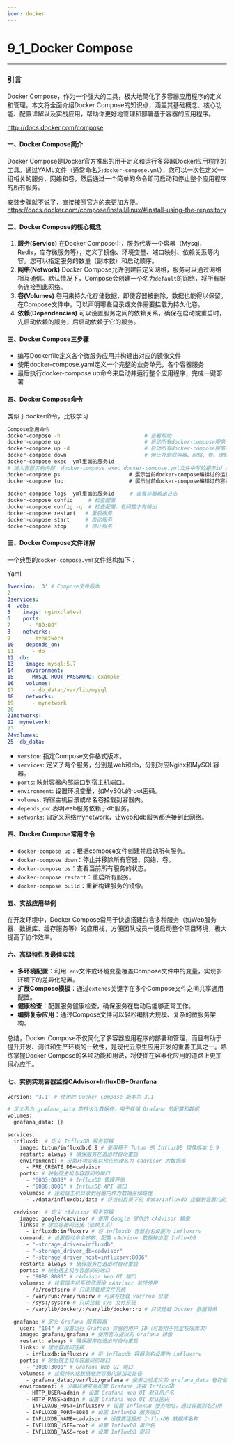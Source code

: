 ```yaml
---
icon: docker
---
```

# 9_1_Docker Compose
------

### 引言

Docker Compose，作为一个强大的工具，极大地简化了多容器应用程序的定义和管理。本文将全面介绍Docker Compose的知识点，涵盖其基础概念、核心功能、配置详解以及实战应用，帮助你更好地管理和部署基于容器的应用程序。

http://docs.docker.com/compose

#### 一、Docker Compose简介

Docker Compose是Docker官方推出的用于定义和运行多容器Docker应用程序的工具。通过YAML文件（通常命名为`docker-compose.yml`），您可以一次性定义一组相关的服务、网络和卷，然后通过一个简单的命令即可启动和停止整个应用程序的所有服务。

安装步骤就不说了，直接按照官方的来更加方便。https://docs.docker.com/compose/install/linux/#install-using-the-repository

#### 二、Docker Compose的核心概念

1. **服务(Service)** 在Docker Compose中，服务代表一个容器（Mysql，Redis，库存微服务等），定义了镜像、环境变量、端口映射、依赖关系等内容。您可以指定服务的数量（副本数）和启动顺序。
2. **网络(Network)** Docker Compose允许创建自定义网络，服务可以通过网络相互通信。默认情况下，Compose会创建一个名为`default`的网络，将所有服务连接到此网络。
3. **卷(Volumes)** 卷用来持久化存储数据，即使容器被删除，数据也能得以保留。在Compose文件中，可以声明哪些目录或文件需要挂载为持久化卷。
4. **依赖(Dependencies)** 可以设置服务之间的依赖关系，确保在启动或重启时，先启动依赖的服务，后启动依赖于它的服务。

#### 三、Docker Compose三步骤

- 编写Dockerfile定义各个微服务应用并构建出对应的镜像文件
- 使用docker-compose.yaml定义一个完整的业务单元，各个容器服务
- 最后执行docker-compose up命令来启动并运行整个应用程序，完成一键部署

#### 四、Docker Compose命令

类似于docker命令，比较学习

```bash
Compose常用命令
docker-compose -h                           # 查看帮助
docker-compose up                           # 启动所有docker-compose服务
docker-compose up -d                        # 启动所有docker-compose服务并后台运行
docker-compose down                         # 停止并删除容器、网络、卷、镜像。
docker-compose exec  yml里面的服务id               
# 进入容器实例内部  docker-compose exec docker-compose.yml文件中写的服务id /bin/bash
docker-compose ps                      # 展示当前docker-compose编排过的运行的所有容器
docker-compose top                     # 展示当前docker-compose编排过的容器进程
 
docker-compose logs  yml里面的服务id     # 查看容器输出日志
docker-compose config     # 检查配置
docker-compose config -q  # 检查配置，有问题才有输出
docker-compose restart   # 重启服务
docker-compose start     # 启动服务
docker-compose stop      # 停止服务
```



#### 三、Docker Compose文件详解

一个典型的`docker-compose.yml`文件结构如下：

Yaml

```yaml
1version: '3' # Compose文件版本
2
3services:
4  web:
5    image: nginx:latest
6    ports:
7      - "80:80"
8    networks:
9      - mynetwork
10    depends_on:
11      - db
12  db:
13    image: mysql:5.7
14    environment:
15      MYSQL_ROOT_PASSWORD: example
16    volumes:
17      - db_data:/var/lib/mysql
18    networks:
19      - mynetwork
20
21networks:
22  mynetwork:
23
24volumes:
25  db_data:
```

- `version`: 指定Compose文件格式版本。
- `services`: 定义了两个服务，分别是web和db，分别对应Nginx和MySQL容器。
- `ports`: 映射容器内部端口到宿主机端口。
- `environment`: 设置环境变量，如MySQL的root密码。
- `volumes`: 将宿主机目录或命名卷挂载到容器内。
- `depends_on`: 表明web服务依赖于db服务。
- `networks`: 自定义网络mynetwork，让web和db服务都连接到此网络。

#### 四、Docker Compose常用命令

- `docker-compose up`：根据compose文件创建并启动所有服务。
- `docker-compose down`：停止并移除所有容器、网络、卷。
- `docker-compose ps`：查看当前所有服务的状态。
- `docker-compose restart`：重启所有服务。
- `docker-compose build`：重新构建服务的镜像。

#### 五、实战应用举例

在开发环境中，Docker Compose常用于快速搭建包含多种服务（如Web服务器、数据库、缓存服务等）的应用栈，方便团队成员一键启动整个项目环境，极大提高了协作效率。

#### 六、高级特性及最佳实践

- **多环境配置**：利用`.env`文件或环境变量覆盖Compose文件中的变量，实现多环境下的差异化配置。
- **扩展Compose模板**：通过`extends`关键字在多个Compose文件之间共享通用配置。
- **健康检查**：配置服务健康检查，确保服务在启动后能够正常工作。
- **编排复杂应用**：通过Compose文件可以轻松编排大规模、复杂的微服务架构。

总结，Docker Compose不仅简化了多容器应用程序的部署和管理，而且有助于提升开发、测试和生产环境的一致性，是现代云原生应用开发的重要工具之一。熟练掌握Docker Compose的各项功能和用法，将使你在容器化应用的道路上更加得心应手。

#### 七、实例实现容器监控**CAdvisor+InfluxDB+Granfana**

```bash
version: '3.1' # 使用的 Docker Compose 版本为 3.1

# 定义名为 grafana_data 的持久化数据卷，用于存储 Grafana 的配置和数据
volumes:
  grafana_data: {}

services:
  influxdb: # 定义 InfluxDB 服务容器
    image: tutum/influxdb:0.9 # 使用基于 Tutum 的 InfluxDB 镜像版本 0.9
    restart: always # 确保服务在退出时自动重启
    environment: # 设置环境变量以预先创建名为 cadvisor 的数据库
      - PRE_CREATE_DB=cadvisor
    ports: # 映射宿主机与容器间的端口
      - "8083:8083" # InfluxDB 管理界面
      - "8086:8086" # InfluxDB API 端口
    volumes: # 挂载宿主机目录到容器内作为数据存储路径
      - ./data/influxdb:/data # 将当前目录下的 data/influxdb 挂载到容器内的 /data 目录

  cadvisor: # 定义 cAdvisor 服务容器
    image: google/cadvisor # 使用 Google 提供的 cAdvisor 镜像
    links: # 建立容器间连接（依赖关系）
      - influxdb:influxsrv # 将 influxdb 容器别名设置为 influxsrv
    command: # 设置启动命令参数，配置 cAdvisor 数据输出至 InfluxDB
      - "-storage_driver=influxdb"
      - "-storage_driver_db=cadvisor"
      - "-storage_driver_host=influxsrv:8086"
    restart: always # 确保服务在退出时自动重启
    ports: # 映射宿主机与容器间的端口
      - "8080:8080" # cAdvisor Web UI 端口
    volumes: # 挂载宿主机系统资源给 cAdvisor 监控使用
      - /:/rootfs:ro # 只读挂载根文件系统
      - /var/run:/var/run:rw # 可读写挂载 var/run 目录
      - /sys:/sys:ro # 只读挂载 sys 文件系统
      - /var/lib/docker/:/var/lib/docker:ro # 只读挂载 Docker 数据目录

  grafana: # 定义 Grafana 服务容器
    user: "104" # 设置运行 Grafana 容器的用户 ID（可能用于特定权限需求）
    image: grafana/grafana # 使用官方提供的 Grafana 镜像
    restart: always # 确保服务在退出时自动重启
    links: # 建立容器间连接
      - influxdb:influxsrv # 将 influxdb 容器别名设置为 influxsrv
    ports: # 映射宿主机与容器间的端口
      - "3000:3000" # Grafana Web UI 端口
    volumes: # 挂载持久化数据卷到容器内部指定路径
      - grafana_data:/var/lib/grafana # 使用之前定义的 grafana_data 卷存储 Grafana 数据
    environment: # 设置环境变量配置 Grafana 连接 InfluxDB
      - HTTP_USER=admin # 设置 Grafana Web UI 默认用户名
      - HTTP_PASS=admin # 设置 Grafana Web UI 默认密码
      - INFLUXDB_HOST=influxsrv # 设置 InfluxDB 服务地址，通过容器别名引用
      - INFLUXDB_PORT=8086 # 设置 InfluxDB 服务端口
      - INFLUXDB_NAME=cadvisor # 设置要连接的 InfluxDB 数据库名称
      - INFLUXDB_USER=root # 设置 InfluxDB 用户名
      - INFLUXDB_PASS=root # 设置 InfluxDB 密码
```

